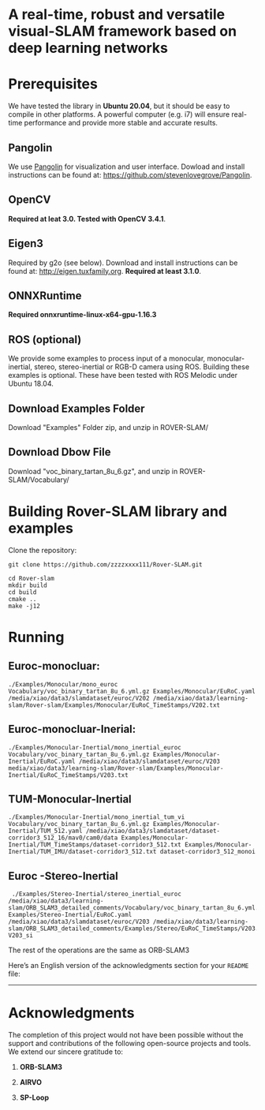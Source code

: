 # A real-time, robust and versatile visual-SLAM framework based on deep learning networks

# Prerequisites
We have tested the library in **Ubuntu 20.04**, but it should be easy to compile in other platforms. A powerful computer (e.g. i7) will ensure real-time performance and provide more stable and accurate results.



## Pangolin
We use [Pangolin](https://github.com/stevenlovegrove/Pangolin) for visualization and user interface. Dowload and install instructions can be found at: https://github.com/stevenlovegrove/Pangolin.

## OpenCV
**Required at leat 3.0. Tested with OpenCV 3.4.1**.

## Eigen3
Required by g2o (see below). Download and install instructions can be found at: http://eigen.tuxfamily.org. **Required at least 3.1.0**.

## ONNXRuntime
**Required onnxruntime-linux-x64-gpu-1.16.3**


## ROS (optional)

We provide some examples to process input of a monocular, monocular-inertial, stereo, stereo-inertial or RGB-D camera using ROS. Building these examples is optional. These have been tested with ROS Melodic under Ubuntu 18.04.

## Download Examples Folder
Download "Examples" Folder zip, and unzip in ROVER-SLAM/

## Download Dbow File
Download "voc_binary_tartan_8u_6.gz", and unzip in ROVER-SLAM/Vocabulary/

# Building Rover-SLAM library and examples

Clone the repository:
```
git clone https://github.com/zzzzxxxx111/Rover-SLAM.git
```


```
cd Rover-slam
mkdir build
cd build
cmake ..
make -j12
```


# Running 

## Euroc-monocluar:
```
./Examples/Monocular/mono_euroc  Vocabulary/voc_binary_tartan_8u_6.yml.gz Examples/Monocular/EuRoC.yaml /media/xiao/data3/slamdataset/euroc/V202 /media/xiao/data3/learning-slam/Rover-slam/Examples/Monocular/EuRoC_TimeStamps/V202.txt
```

## Euroc-monocluar-Inerial:

```
./Examples/Monocular-Inertial/mono_inertial_euroc  Vocabulary/voc_binary_tartan_8u_6.yml.gz Examples/Monocular-Inertial/EuRoC.yaml /media/xiao/data3/slamdataset/euroc/V203 media/xiao/data3/learning-slam/Rover-slam/Examples/Monocular-Inertial/EuRoC_TimeStamps/V203.txt
```



## TUM-Monocular-Inertial

```
./Examples/Monocular-Inertial/mono_inertial_tum_vi Vocabulary/voc_binary_tartan_8u_6.yml.gz Examples/Monocular-Inertial/TUM_512.yaml /media/xiao/data3/slamdataset/dataset-corridor3_512_16/mav0/cam0/data Examples/Monocular-Inertial/TUM_TimeStamps/dataset-corridor3_512.txt Examples/Monocular-Inertial/TUM_IMU/dataset-corridor3_512.txt dataset-corridor3_512_monoi
```
## Euroc -Stereo-Inertial

```
 ./Examples/Stereo-Inertial/stereo_inertial_euroc /media/xiao/data3/learning-slam/ORB_SLAM3_detailed_comments/Vocabulary/voc_binary_tartan_8u_6.yml.gz Examples/Stereo-Inertial/EuRoC.yaml /media/xiao/data3/slamdataset/euroc/V203 /media/xiao/data3/learning-slam/ORB_SLAM3_detailed_comments/Examples/Stereo/EuRoC_TimeStamps/V203.txt V203_si
```      
The rest of the operations are the same as ORB-SLAM3

Here’s an English version of the acknowledgments section for your `README` file:

---

# Acknowledgments

The completion of this project would not have been possible without the support and contributions of the following open-source projects and tools. We extend our sincere gratitude to:

1. **ORB-SLAM3**  
   

2. **AIRVO**  
  

3. **SP-Loop**  
   